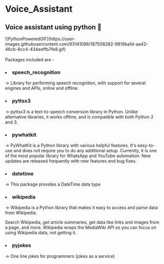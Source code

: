 # Voice_Assistant
<h2>Voice assistant using python 🐍 </h2> <div>![PythonPoweredGIF](https://user-images.githubusercontent.com/93141098/187508282-9819ba1d-aa42-46cb-8cc4-434eeffb7fe8.gif)</div>
<br> Packages included are -
<h3><li> speech_recognition</li></h3> -> Library for performing speech recognition, with support for several engines and APIs, online and offline.
<h3><li>pyttsx3</li></h3> -> pyttsx3 is a text-to-speech conversion library in Python. Unlike alternative libraries, it works offline, and is compatible with both Python 2 and 3.
<h3><li>pywhatkit</li></h3> -> PyWhatKit is a Python library with various helpful features. It's easy-to-use and does not require you to do any additional setup. Currently, it is one of the most popular library for WhatsApp and YouTube automation. New updates are released frequently with new features and bug fixes.
<h3><li>datetime</li></h3> -> This package provides a DateTime data type
<h3><li>wikipedia</li></h3> -> Wikipedia is a Python library that makes it easy to access and parse data from Wikipedia.

Search Wikipedia, get article summaries, get data like links and images from a page, and more. Wikipedia wraps the MediaWiki API so you can focus on using Wikipedia data, not getting it.
<h3><li>pyjokes</li></h3> -> One line jokes for programmers (jokes as a service)
